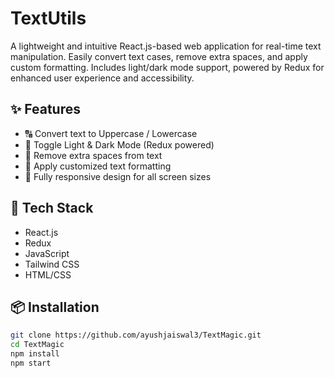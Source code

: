 # TextUtils

A lightweight and intuitive React.js-based web application for real-time text manipulation. Easily convert text cases, remove extra spaces, and apply custom formatting. Includes light/dark mode support, powered by Redux for enhanced user experience and accessibility.

## ✨ Features

- 🔠 Convert text to Uppercase / Lowercase
- 🔘 Toggle Light & Dark Mode (Redux powered)
- 🧹 Remove extra spaces from text
- 🎨 Apply customized text formatting
- 📱 Fully responsive design for all screen sizes

## 🚀 Tech Stack

- React.js
- Redux
- JavaScript
- Tailwind CSS 
- HTML/CSS

## 📦 Installation

```bash
git clone https://github.com/ayushjaiswal3/TextMagic.git
cd TextMagic
npm install
npm start
